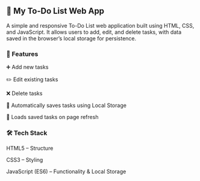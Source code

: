 <h2>📝 My To-Do List Web App</h2>

A simple and responsive To-Do List web application built using HTML, CSS, and JavaScript. It allows users to add, edit, and delete tasks, with data saved in the browser’s local storage for persistence.
<br>
<h3>🚀 Features</h3>

➕ Add new tasks

✏️ Edit existing tasks

❌ Delete tasks

💾 Automatically saves tasks using Local Storage

🔁 Loads saved tasks on page refresh
<br>
<h3>🛠️ Tech Stack</h3>

HTML5 – Structure

CSS3 – Styling

JavaScript (ES6) – Functionality & Local Storage
